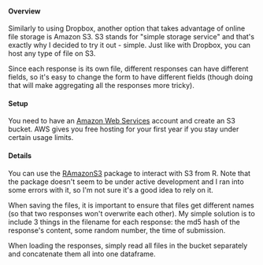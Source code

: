 #### Overview

Similarly to using Dropbox, another option that takes advantage of online file storage is Amazon S3. S3 stands for "simple storage service" and that's exactly why I decided to try it out - simple. Just like with Dropbox, you can host any type of file on S3.

Since each response is its own file, different responses can have different fields, so it's easy to change the form to have different fields (though doing that will make aggregating all the responses more tricky).

#### Setup

You need to have an [Amazon Web Services](http://aws.amazon.com/) account and create an S3 bucket. AWS gives you free hosting for your first year if you stay under certain usage limits. 

#### Details

You can use the [RAmazonS3](http://www.omegahat.org/RAmazonS3/) package to interact with S3 from R. Note that the package doesn't seem to be under active development and I ran into some errors with it, so I'm not sure it's a good idea to rely on it.

When saving the files, it is important to ensure that files get different names (so that two responses won't overwrite each other). My simple solution is to include 3 things in the filename for each response: the md5 hash of the response's content, some random number, the time of submission.

When loading the responses, simply read all files in the bucket separately and concatenate them all into one dataframe.
